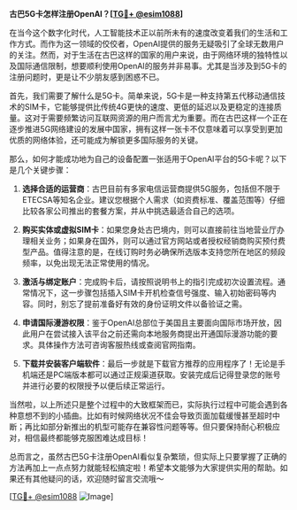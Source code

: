 **古巴5G卡怎样注册OpenAI？[[TG💪+ @esim1088](https://t.me/s/esim1088)]**

在当今这个数字化时代，人工智能技术正以前所未有的速度改变着我们的生活和工作方式。而作为这一领域的佼佼者，OpenAI提供的服务无疑吸引了全球无数用户的关注。然而，对于生活在古巴这样的国家的用户来说，由于网络环境的独特性以及国际通信限制，想要顺利使用OpenAI的服务并非易事。尤其是当涉及到5G卡的注册问题时，更是让不少朋友感到困惑不已。

首先，我们需要了解什么是5G卡。简单来说，5G卡是一种支持第五代移动通信技术的SIM卡，它能够提供比传统4G更快的速度、更低的延迟以及更稳定的连接质量。这对于需要频繁访问互联网资源的用户而言尤为重要。而在古巴这样一个正在逐步推进5G网络建设的发展中国家，拥有这样一张卡不仅意味着可以享受到更加优质的网络体验，还可能成为解锁更多国际服务的关键。

那么，如何才能成功地为自己的设备配置一张适用于OpenAI平台的5G卡呢？以下是几个关键步骤：

1. **选择合适的运营商**：古巴目前有多家电信运营商提供5G服务，包括但不限于ETECSA等知名企业。建议您根据个人需求（如资费标准、覆盖范围等）仔细比较各家公司推出的套餐方案，并从中挑选最适合自己的选项。

2. **购买实体或虚拟SIM卡**：如果您身处古巴境内，则可以直接前往当地营业厅办理相关业务；如果身在国外，则可以通过官方网站或者授权经销商购买预付费型产品。值得注意的是，在线订购时务必确保所选版本支持您所在地区的频段频率，以免出现无法正常使用的情况。

3. **激活与绑定账户**：完成购卡后，请按照说明书上的指引完成初次设置流程。通常情况下，这一步骤包括插入SIM卡开机检查信号强度、输入初始密码等内容。同时，别忘了提前准备好有效的身份证明文件以备验证之需。

4. **申请国际漫游权限**：鉴于OpenAI总部位于美国且主要面向国际市场开放，因此用户在尝试接入该平台之前还需向本地服务商提出开通国际漫游功能的要求。具体操作方法可咨询客服热线或查阅官网指南。

5. **下载并安装客户端软件**：最后一步就是下载官方推荐的应用程序了！无论是手机端还是PC端版本都可以通过正规渠道获取。安装完成后记得登录您的账号并进行必要的权限授予以便后续正常运行。

当然啦，以上所述只是整个过程中的大致框架而已，实际执行过程中可能会遇到各种意想不到的小插曲。比如有时候网络状况不佳会导致页面加载缓慢甚至超时中断；再比如部分新推出的机型可能存在兼容性问题等等。但只要保持耐心积极应对，相信最终都能够克服困难达成目标！

总而言之，虽然古巴5G卡注册OpenAI看似复杂繁琐，但实际上只要掌握了正确的方法再加上一点点努力就能轻松搞定啦！希望本文能够为大家提供实用的帮助。如果还有其他疑问的话，欢迎随时留言交流哦～

[[TG💪+ @esim1088](https://t.me/s/esim1088) ![Image](https://i.postimg.cc/4NQfJmqS/Snipaste-2025-05-13-00-14-12.png)]
